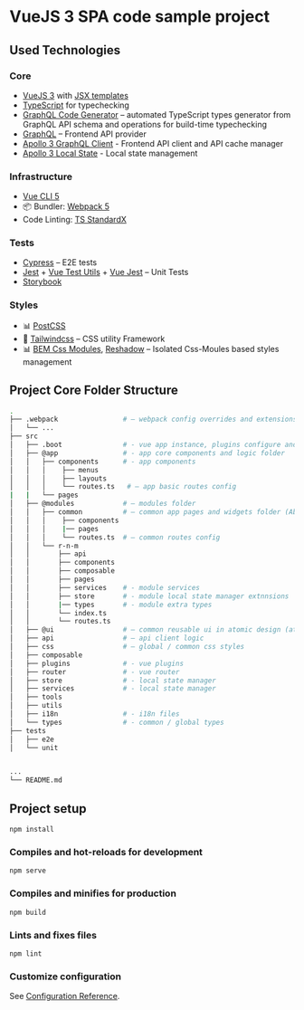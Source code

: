 # VueJS 3 SPA code sample project

## Used Technologies

### Core
- [VueJS 3](https://v3.vuejs.org/) with [JSX templates](https://www.npmjs.com/package/@vue/babel-plugin-jsx)
- [TypeScript](https://www.typescriptlang.org/) for typechecking
- [GraphQL Code Generator](https://graphql-code-generator.com/) – automated TypeScript types generator from GraphQL API schema and operations for build-time typechecking
- [GraphQL](https://graphql.org/) – Frontend API provider
- [Apollo 3 GraphQL Client](https://www.apollographql.com/) - Frontend API client and API cache manager
- [Apollo 3 Local State](https://www.apollographql.com/docs/react/local-state/local-state-management/) - Local state management

### Infrastructure
- [Vue CLI 5](https://cli.vuejs.org/)
- 📦 Bundler: [Webpack 5](https://webpack.js.org/)
- Code Linting: [TS StandardX](https://standardjs.com/)

### Tests
- [Cypress](https://www.cypress.io/) – E2E tests
- [Jest](http://jestjs.io/) + [Vue Test Utils](https://github.com/vuejs/vue-test-utils-next) + [Vue Jest](https://github.com/vuejs/vue-jest/tree/v3) – Unit Tests
- [Storybook](https://storybook.js.org/)

### Styles
- :bar_chart: [PostCSS](https://postcss.org/)
- :triangular_ruler: [Tailwindcss](https://tailwindcss.com/) – CSS utility Framework
- :bar_chart: [BEM Css Modules](https://postcss.org/), [Reshadow](https://reshadow.dev/) – Isolated Css-Moules based styles management

## Project Core Folder Structure
```bash
.
├── .webpack                # – webpack config overrides and extensions
│   └── ...
├── src
│   ├── .boot               # - vue app instance, plugins configure and boot scripts
│   ├── @app                # - app core components and logic folder
│   │   ├── components      # - app components
│   │   │    ├── menus
│   │   │    ├── layouts
│   │   │    └── routes.ts   # – app basic routes config
|   |   └── pages
│   ├── @modules            # – modules folder
│   │   ├── common          # – common app pages and widgets folder (About, Home, Contacts etc.)
│   │   │    ├── components
│   │   │    |── pages
│   │   │    └── routes.ts  # – common routes config
│   │   └── r-n-m
│   │       ├── api
│   │       ├── components
│   │       ├── composable
│   │       ├── pages
│   │       ├── services    # - module services
│   │       ├── store       # - module local state manager extnnsions
│   │       |── types       # - module extra types
│   │       └── index.ts
│   │       └── routes.ts
│   ├── @ui                 # – common reusable ui in atomic design (atoms, molecules, organisms)
│   ├── api                 # – api client logic
│   ├── css                 # – global / common css styles
│   ├── composable
│   ├── plugins             # - vue plugins
│   ├── router              # - vue router
│   ├── store               # - local state manager
│   ├── services            # - local state manager
│   ├── tools
│   ├── utils
│   ├── i18n                # - i18n files
│   └── types               # - common / global types
├── tests
│   ├── e2e
│   └── unit


...
└── README.md
```

## Project setup
```
npm install
```

### Compiles and hot-reloads for development
```
npm serve
```

### Compiles and minifies for production
```
npm build
```

### Lints and fixes files
```
npm lint
```

### Customize configuration
See [Configuration Reference](https://cli.vuejs.org/config/).
